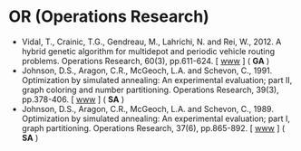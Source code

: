 # OR (Operations Research)

* Vidal, T., Crainic, T.G., Gendreau, M., Lahrichi, N. and Rei, W., 2012. A hybrid genetic algorithm for multidepot and periodic vehicle routing problems. Operations Research, 60(3), pp.611-624. [ [www](https://pubsonline.informs.org/doi/abs/10.1287/opre.1120.1048) ] ( **GA** )
* Johnson, D.S., Aragon, C.R., McGeoch, L.A. and Schevon, C., 1991. Optimization by simulated annealing: An experimental evaluation; part II, graph coloring and number partitioning. Operations Research, 39(3), pp.378-406. [ [www](https://pubsonline.informs.org/doi/abs/10.1287/opre.39.3.378) ] ( **SA** )
* Johnson, D.S., Aragon, C.R., McGeoch, L.A. and Schevon, C., 1989. Optimization by simulated annealing: An experimental evaluation; part I, graph partitioning. Operations Research, 37(6), pp.865-892. [ [www](https://pubsonline.informs.org/doi/abs/10.1287/opre.37.6.865) ] ( **SA** )
